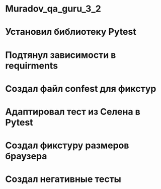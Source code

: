 # Muradov_qa_guru_3_2
# Установил библиотеку Pytest
# Подтянул зависимости в requirments
# Создал файл confest для фикстур
# Адаптировал тест из Селена в Pytest
# Создал фикстуру размеров браузера
# Создал негативные тесты

